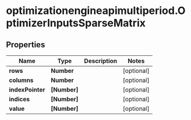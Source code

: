 # optimizationengineapimultiperiod.OptimizerInputsSparseMatrix

## Properties

Name | Type | Description | Notes
------------ | ------------- | ------------- | -------------
**rows** | **Number** |  | [optional] 
**columns** | **Number** |  | [optional] 
**indexPointer** | **[Number]** |  | [optional] 
**indices** | **[Number]** |  | [optional] 
**value** | **[Number]** |  | [optional] 


